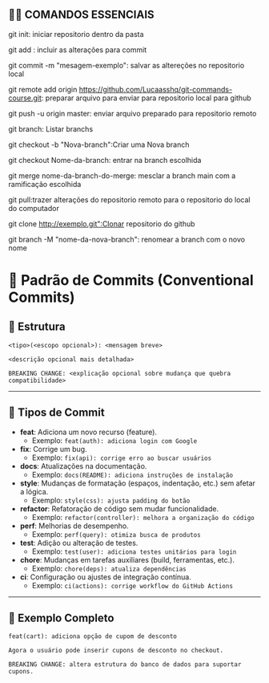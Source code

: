 

## 👩‍💻 COMANDOS ESSENCIAIS 

git init: iniciar repositorio dentro da pasta

git add <nome-arquivo>: incluir as alterações para commit

git commit -m "mesagem-exemplo": salvar as altereções no repositorio local

git remote add origin https://github.com/Lucaasshq/git-commands-course.git: preparar arquivo para enviar para repositorio local para github

git push -u origin master: enviar arquivo preparado para repositorio remoto

git branch: Listar branchs

git checkout -b "Nova-branch":Criar uma Nova branch

git checkout Nome-da-branch: entrar na branch escolhida

git merge nome-da-branch-do-merge: mesclar a branch main com a ramificação escolhida

git pull:trazer alterações do repositorio remoto para o repositorio do local do computador

git clone http://exemplo.git":Clonar repositorio do github

git branch -M "nome-da-nova-branch": renomear a branch com o novo nome 

# 🎯 Padrão de Commits (Conventional Commits)

## 🔹 Estrutura
```plaintext
<tipo>(<escopo opcional>): <mensagem breve>

<descrição opcional mais detalhada>

BREAKING CHANGE: <explicação opcional sobre mudança que quebra compatibilidade>
```

---

## 🔹 Tipos de Commit
- **feat**: Adiciona um novo recurso (feature).  
  - Exemplo: `feat(auth): adiciona login com Google`  
- **fix**: Corrige um bug.  
  - Exemplo: `fix(api): corrige erro ao buscar usuários`  
- **docs**: Atualizações na documentação.  
  - Exemplo: `docs(README): adiciona instruções de instalação`  
- **style**: Mudanças de formatação (espaços, indentação, etc.) sem afetar a lógica.  
  - Exemplo: `style(css): ajusta padding do botão`  
- **refactor**: Refatoração de código sem mudar funcionalidade.  
  - Exemplo: `refactor(controller): melhora a organização do código`  
- **perf**: Melhorias de desempenho.  
  - Exemplo: `perf(query): otimiza busca de produtos`  
- **test**: Adição ou alteração de testes.  
  - Exemplo: `test(user): adiciona testes unitários para login`  
- **chore**: Mudanças em tarefas auxiliares (build, ferramentas, etc.).  
  - Exemplo: `chore(deps): atualiza dependências`  
- **ci**: Configuração ou ajustes de integração contínua.  
  - Exemplo: `ci(actions): corrige workflow do GitHub Actions`  

---

## 🔹 Exemplo Completo
```plaintext
feat(cart): adiciona opção de cupom de desconto

Agora o usuário pode inserir cupons de desconto no checkout.

BREAKING CHANGE: altera estrutura do banco de dados para suportar cupons.
```


